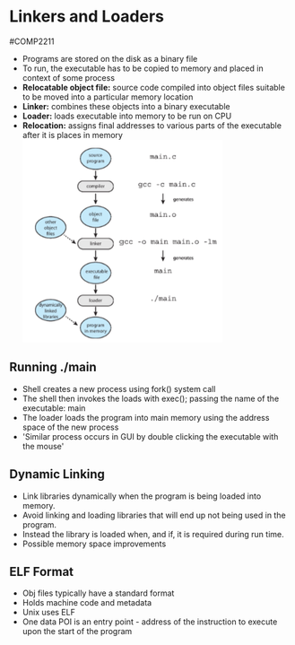 # Linkers and Loaders
#COMP2211
- Programs are stored on the disk as a binary file
- To run, the executable has to be copied to memory and placed in context of some process
- **Relocatable object file:** source code compiled into object files suitable to be moved into a particular memory location
- **Linker:** combines these objects into a binary executable
- **Loader:** loads executable into memory to be run on CPU
- **Relocation:** assigns final addresses to various parts of the executable after it is places in memory
![](Semester3/COMP2211-OperatingSystems/Images/Linker_Loader.png)
## Running ./main
- Shell creates a new process using fork() system call
- The shell then invokes the loads with exec(); passing the name of the executable: main
- The loader loads the program into main memory using the address space of the new process
- 'Similar process occurs in GUI by double clicking the executable with the mouse'
## Dynamic Linking
- Link libraries dynamically when the program is being loaded into memory. 
- Avoid linking and loading libraries that will end up not being used in the program.
- Instead the library is loaded when, and if, it is required during run time. 
- Possible memory space improvements
## ELF Format
- Obj files typically have a standard format
- Holds machine code and metadata
- Unix uses ELF
- One data POI is an entry point - address of the instruction to execute upon the start of the program
